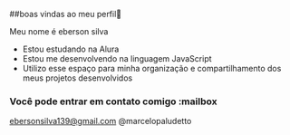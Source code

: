 ##boas vindas ao meu perfil🖤

Meu nome é eberson silva

- Estou estudando na Alura
- Estou me desenvolvendo na linguagem JavaScript
- Utilizo esse espaço para minha organização e compartilhamento dos meus projetos desenvolvidos

### Você pode entrar em contato comigo :mailbox

ebersonsilva139@gmail.com
@marcelopaludetto
